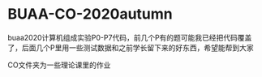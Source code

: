# BUAA-CO-2020autumn

buaa2020计算机组成实验P0-P7代码，前几个P有的题可能我已经把代码覆盖了，后面几个P里用一些测试数据和之前学长留下来的好东西，希望能帮到大家

CO文件夹为一些理论课里的作业
